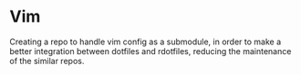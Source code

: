 # Vim
Creating a repo to handle vim config as a submodule, in order to make a better integration between dotfiles and rdotfiles, reducing the maintenance of the similar repos.
